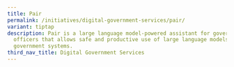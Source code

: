 ```yaml
---
title: Pair
permalink: /initiatives/digital-government-services/pair/
variant: tiptap
description: Pair is a large language model-powered assistant for government
  officers that allows safe and productive use of large language models within
  government systems.
third_nav_title: Digital Government Services
---
```

